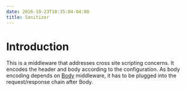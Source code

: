 ```yaml
---
date: 2016-10-23T10:35:04-04:00
title: Sanitizer
---
```


# Introduction

This is a middleware that addresses cross site scripting concerns. It encodes the header
and body according to the configuration. As body encoding depends on
[Body](https://networknt.github.io/light-java/middleware/body/) middleware, it has to be
plugged into the request/response chain after Body.

